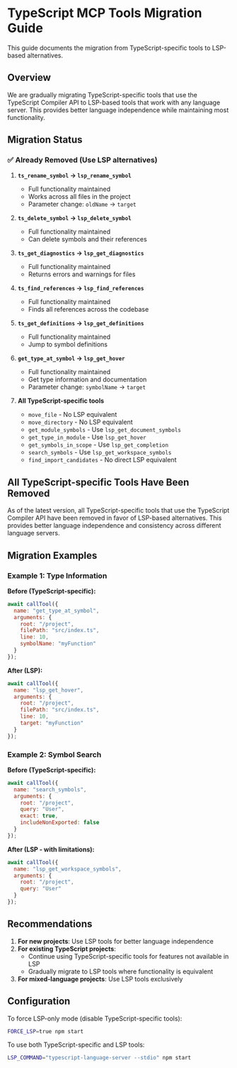 # TypeScript MCP Tools Migration Guide

This guide documents the migration from TypeScript-specific tools to LSP-based alternatives.

## Overview

We are gradually migrating TypeScript-specific tools that use the TypeScript Compiler API to LSP-based tools that work with any language server. This provides better language independence while maintaining most functionality.

## Migration Status

### ✅ Already Removed (Use LSP alternatives)

1. **`ts_rename_symbol` → `lsp_rename_symbol`**
   - Full functionality maintained
   - Works across all files in the project
   - Parameter change: `oldName` → `target`

2. **`ts_delete_symbol` → `lsp_delete_symbol`**
   - Full functionality maintained
   - Can delete symbols and their references

3. **`ts_get_diagnostics` → `lsp_get_diagnostics`**
   - Full functionality maintained
   - Returns errors and warnings for files

4. **`ts_find_references` → `lsp_find_references`**
   - Full functionality maintained
   - Finds all references across the codebase

5. **`ts_get_definitions` → `lsp_get_definitions`**
   - Full functionality maintained
   - Jump to symbol definitions

6. **`get_type_at_symbol` → `lsp_get_hover`**
   - Full functionality maintained
   - Get type information and documentation
   - Parameter change: `symbolName` → `target`

7. **All TypeScript-specific tools**
   - `move_file` - No LSP equivalent
   - `move_directory` - No LSP equivalent
   - `get_module_symbols` - Use `lsp_get_document_symbols`
   - `get_type_in_module` - Use `lsp_get_hover`
   - `get_symbols_in_scope` - Use `lsp_get_completion`
   - `search_symbols` - Use `lsp_get_workspace_symbols`
   - `find_import_candidates` - No direct LSP equivalent

## All TypeScript-specific Tools Have Been Removed

As of the latest version, all TypeScript-specific tools that use the TypeScript Compiler API have been removed in favor of LSP-based alternatives. This provides better language independence and consistency across different language servers.

## Migration Examples

### Example 1: Type Information

**Before (TypeScript-specific):**
```javascript
await callTool({
  name: "get_type_at_symbol",
  arguments: {
    root: "/project",
    filePath: "src/index.ts",
    line: 10,
    symbolName: "myFunction"
  }
});
```

**After (LSP):**
```javascript
await callTool({
  name: "lsp_get_hover",
  arguments: {
    root: "/project",
    filePath: "src/index.ts",
    line: 10,
    target: "myFunction"
  }
});
```

### Example 2: Symbol Search

**Before (TypeScript-specific):**
```javascript
await callTool({
  name: "search_symbols",
  arguments: {
    root: "/project",
    query: "User",
    exact: true,
    includeNonExported: false
  }
});
```

**After (LSP - with limitations):**
```javascript
await callTool({
  name: "lsp_get_workspace_symbols",
  arguments: {
    root: "/project",
    query: "User"
  }
});
```

## Recommendations

1. **For new projects**: Use LSP tools for better language independence
2. **For existing TypeScript projects**: 
   - Continue using TypeScript-specific tools for features not available in LSP
   - Gradually migrate to LSP tools where functionality is equivalent
3. **For mixed-language projects**: Use LSP tools exclusively

## Configuration

To force LSP-only mode (disable TypeScript-specific tools):
```bash
FORCE_LSP=true npm start
```

To use both TypeScript-specific and LSP tools:
```bash
LSP_COMMAND="typescript-language-server --stdio" npm start
```